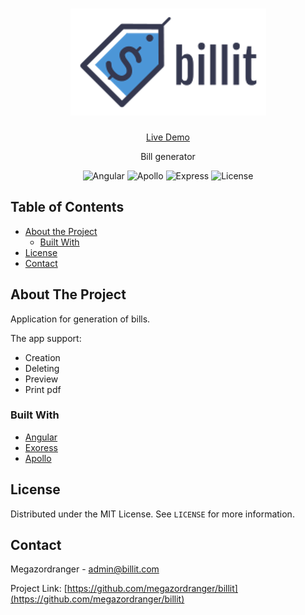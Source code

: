 <!-- PROJECT LOGO -->
<h1 align="center">
    <a href="https://github.com/megazordranger/billit" title="Billit">
        <img alt="billit logo" src="https://raw.githubusercontent.com/megazordranger/billit/master/client/billit/src/assets/img/logo.png"/>
    </a>
    <br />
</h1>
<p align="center">
    <a href="https://billit.tk/">Live Demo</a>
</p>

<p align="center">
    Bill generator
</p>

<!-- PROJECT SHIELDS -->
<div align="center">
    <img alt="Angular" src="https://img.shields.io/badge/client-angular-d32f2f" />
    <img alt="Apollo" src="https://img.shields.io/badge/api-apollo%20graphql-3f20ba" />
    <img alt="Express" src="https://img.shields.io/badge/server-express-brightgreen" />
    <img alt="License" src="https://img.shields.io/badge/license-MIT-green" />
</div>



<!-- TABLE OF CONTENTS -->
## Table of Contents

* [About the Project](#about-the-project)
  * [Built With](#built-with)
* [License](#license)
* [Contact](#contact)



<!-- ABOUT THE PROJECT -->
## About The Project

Application for generation of bills.

The app support:

*  Creation
*  Deleting
*  Preview
*  Print pdf

### Built With

* [Angular](https://angular.io/)
* [Exoress](https://www.express.com/)
* [Apollo](https://www.apollographql.com/)



<!-- LICENSE -->
## License

Distributed under the MIT License. See `LICENSE` for more information.



<!-- CONTACT -->
## Contact

Megazordranger - admin@billit.com

Project Link: [https://github.com/megazordranger/billit](https://github.com/megazordranger/billit)